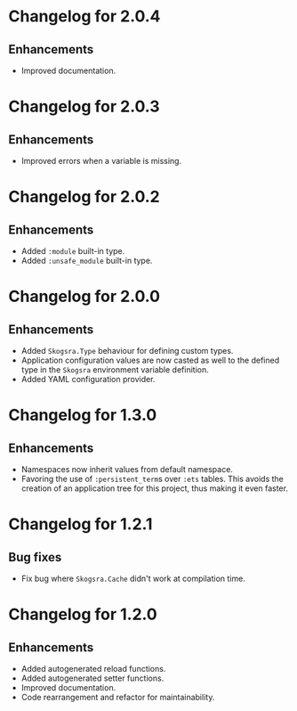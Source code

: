 # Changelog for 2.0.4

## Enhancements

  * Improved documentation.

# Changelog for 2.0.3

## Enhancements

  * Improved errors when a variable is missing.

# Changelog for 2.0.2

## Enhancements

  * Added `:module` built-in type.
  * Added `:unsafe_module` built-in type.

# Changelog for 2.0.0

## Enhancements

  * Added `Skogsra.Type` behaviour for defining custom types.
  * Application configuration values are now casted as well to the defined
    type in the `Skogsra` environment variable definition.
  * Added YAML configuration provider.

# Changelog for 1.3.0

## Enhancements

  * Namespaces now inherit values from default namespace.
  * Favoring the use of `:persistent_term`s over `:ets` tables. This avoids the
    creation of an application tree for this project, thus making it even
    faster.

# Changelog for 1.2.1

## Bug fixes

  * Fix bug where `Skogsra.Cache` didn't work at compilation time.

# Changelog for 1.2.0

## Enhancements

  * Added autogenerated reload functions.
  * Added autogenerated setter functions.
  * Improved documentation.
  * Code rearrangement and refactor for maintainability.
